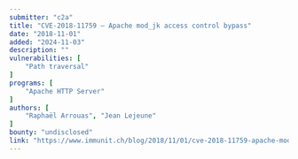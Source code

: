 ```yaml
---
submitter: "c2a"
title: "CVE-2018-11759 – Apache mod_jk access control bypass"
date: "2018-11-01"
added: "2024-11-03"
description: ""
vulnerabilities: [
    "Path traversal"
]
programs: [
    "Apache HTTP Server"
]
authors: [
    "Raphaël Arrouas", "Jean Lejeune"
]
bounty: "undisclosed"
link: "https://www.immunit.ch/blog/2018/11/01/cve-2018-11759-apache-mod_jk-access-bypass/"
---
```




